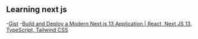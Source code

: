 ## Learning next js

-[Gist](https://gist.github.com/adrianhajdin/e41751d170881f32955f556aaa45c77c) -[Build and Deploy a Modern Next.js 13 Application | React, Next JS 13, TypeScript, Tailwind CSS](https://www.youtube.com/watch?v=pUNSHPyVryU)
